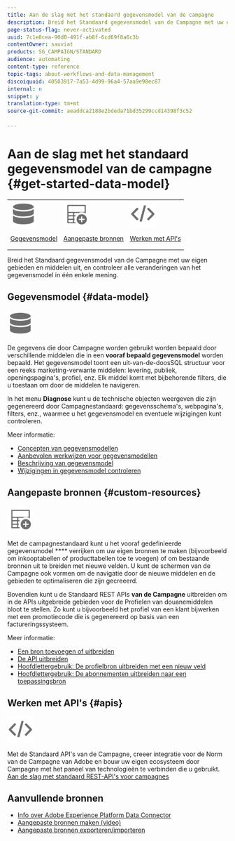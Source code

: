 ```yaml
---
title: Aan de slag met het standaard gegevensmodel van de campagne
description: Breid het Standaard gegevensmodel van de Campagne met uw eigen gebieden en middelen uit, en controleer alle veranderingen van het gegevensmodel in één enkele mening.
page-status-flag: never-activated
uuid: 7c1e8cea-90d0-491f-ab8f-6cd69f8a6c3b
contentOwner: sauviat
products: SG_CAMPAIGN/STANDARD
audience: automating
content-type: reference
topic-tags: about-workflows-and-data-management
discoiquuid: 40503917-7a53-4d99-96a4-57aa9e98ec87
internal: n
snippet: y
translation-type: tm+mt
source-git-commit: aeaddca2188e2bdeda71bd35299ccd14398f3c52

---
```



# Aan de slag met het standaard gegevensmodel van de campagne {#get-started-data-model}

<table>
<tr>
<td><img src="assets/do-not-localize/icon_datamodel.svg" width="60px"><p><a href="#data-model">Gegevensmodel</a></p></td>
<td><img src="assets/do-not-localize/icon_custom.svg" width="60px"><p><a href="#custom-resources">Aangepaste bronnen</a></p></td><td><img src="assets/do-not-localize/icon_api.svg" width="60px"><p><a href="#custom-resources">Werken met API's</a></p></td></tr>
</table>

Breid het Standaard gegevensmodel van de Campagne met uw eigen gebieden en middelen uit, en controleer alle veranderingen van het gegevensmodel in één enkele mening.

## Gegevensmodel {#data-model}

<img src="assets/do-not-localize/icon_datamodel.svg" width="60px">

De gegevens die door Campagne worden gebruikt worden bepaald door verschillende middelen die in een **vooraf bepaald gegevensmodel** worden bepaald. Het gegevensmodel toont een uit-van-de-doosSQL structuur voor een reeks marketing-verwante middelen: levering, publiek, openingspagina&#39;s, profiel, enz. Elk middel komt met bijbehorende filters, die u toestaan om door de middelen te navigeren.

In het menu **Diagnose** kunt u de technische objecten weergeven die zijn gegenereerd door Campagnestandaard: gegevensschema&#39;s, webpagina&#39;s, filters, enz., waarmee u het gegevensmodel en eventuele wijzigingen kunt controleren.

Meer informatie:

* [Concepten van gegevensmodellen](../../developing/using/data-model-concepts.md)
* [Aanbevolen werkwijzen voor gegevensmodellen](../../developing/using/data-model-best-practices.md)
* [Beschrijving van gegevensmodel](../../developing/using/datamodel-introduction.md)
* [Wijzigingen in gegevensmodel controleren](../../developing/using/monitoring-data-model-changes.md)

## Aangepaste bronnen {#custom-resources}

<img src="assets/do-not-localize/icon_custom.svg" width="60px">

Met de campagnestandaard kunt u het vooraf gedefinieerde gegevensmodel **** verrijken om uw eigen bronnen te maken (bijvoorbeeld om inkooptabellen of producttabellen toe te voegen) of om bestaande bronnen uit te breiden met nieuwe velden. U kunt de schermen van de Campagne ook vormen om de navigatie door de nieuwe middelen en de gebieden te optimaliseren die zijn gecreeerd.

Bovendien kunt u de Standaard REST APIs **van de Campagne** uitbreiden om in de APIs uitgebreide gebieden voor de Profielen van douanemiddelen bloot te stellen. Zo kunt u bijvoorbeeld het profiel van een klant bijwerken met een promotiecode die is gegenereerd op basis van een factureringssysteem.

Meer informatie:

* [Een bron toevoegen of uitbreiden](../../developing/using/key-steps-to-add-a-resource.md)
* [De API uitbreiden](../../developing/using/about-extending-the-api.md)
* [Hoofdlettergebruik: De profielbron uitbreiden met een nieuw veld](../../developing/using/extending-the-profile-resource-with-a-new-field.md)
* [Hoofdlettergebruik: De abonnementen uitbreiden naar een toepassingsbron](../../developing/using/extending-the-subscriptions-to-an-application-resource.md)

## Werken met API&#39;s {#apis}

<img src="assets/do-not-localize/icon_api.svg" width="60px">

Met de Standaard API&#39;s van de Campagne, creeer integratie voor de Norm van de Campagne van Adobe en bouw uw eigen ecosysteem door Campagne met het paneel van technologieën te verbinden die u gebruikt. [Aan de slag met standaard REST-API&#39;s voor campagnes](../../api/using/about-campaign-standard-apis.md)

## Aanvullende bronnen

* [Info over Adobe Experience Platform Data Connector](../../developing/using/aep-about-data-connector.md)
* [Aangepaste bronnen maken (video)](https://docs.adobe.com/content/help/en/campaign-standard-learn/tutorials/developing/custom-resources-develop/creating-custom-resources.html)
* [Aangepaste bronnen exporteren/importeren](https://helpx.adobe.com/campaign/kb/acs-get-started-with-cusres.html)
